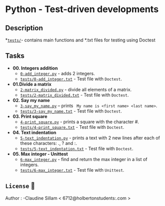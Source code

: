 # Python - Test-driven developments
## Description
   *[`tests/`](./tests)- contains main functions and *.txt files for testing using Doctest
## Tasks
* **00. Integers addition**
  * [`0-add_integer.py`](./0-add_integer.py) - adds 2 integers.
  * [`tests/0-add_integer.txt`](./tests/0-add_integer.txt) - Test file with `Doctest`.
* **01.Divide a matrix**
  * [`2-matrix_divided.py`](./2-matrix_divided.py) - divide all elements of a matrix. 
  * [`tests/2-matrix_divided.txt`](./tests/2-matrix_divided.txt) - Test file with `Doctest`.
* **02. Say my name**
  * [`3-say_my_name.py`](./3-say_my_name.py) – prints ` My name is <first name> <last name>`.
  * [`tests/3-say_my_name.txt`](./tests/3-say_my_name.txt) - Test file with `Doctest`.
* **03. Print square**
  * [`4-print_square.py`](./4-print_square.py) - prints a square with the character #.
  * [`tests/4-print_square.txt`](./tests/4-print_square.txt) - Test file with `Doctest`.
* **04. Text indentation**
  * [`5-text_indentation.py`](./5-text_indentation.py) - prints a text with 2 new lines after each of these characters: ., ? and :.
  * [`tests/5-text_indentation.txt`](./tests/5-text_indentation.txt) - Test file with `Doctest`.
* **05. Max integer - Unittest**
  * [`6-max_integer.py`](./6-max_integer.py) -  find and return the max integer in a list of integers.
  * [`tests/6-max_integer.txt`](./tests/6-max_integer.txt) - Test file with `Unittest`.
## `License` :busts_in_silhouette:
Author :
-Claudine Sillam < 6712@holbertonstudents:.com >
